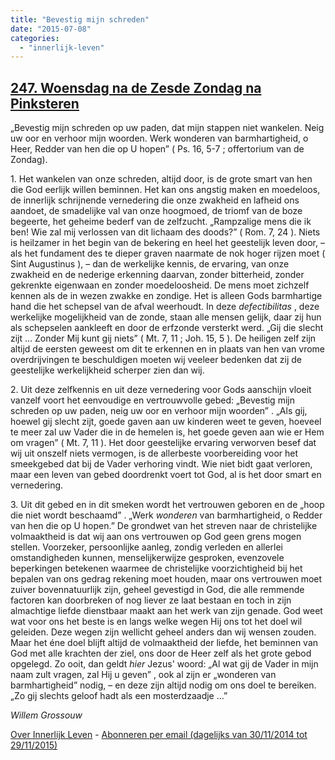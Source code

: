 ```yaml
---
title: "Bevestig mijn schreden"
date: "2015-07-08"
categories: 
  - "innerlijk-leven"
---
```


## [247\. Woensdag na de Zesde Zondag na Pinksteren](http://ift.tt/1H8YC1d)

„Bevestig mijn schreden op uw paden, dat mijn stappen niet wankelen. Neig uw oor en verhoor mijn woorden. Werk wonderen van barmhartigheid, o Heer, Redder van hen die op U hopen” ( Ps. 16, 5-7 ; offertorium van de Zondag).

1\. Het wankelen van onze schreden, altijd door, is de grote smart van hen die God eerlijk willen beminnen. Het kan ons angstig maken en moedeloos, de innerlijk schrijnende vernedering die onze zwakheid en lafheid ons aandoet, de smadelijke val van onze hoogmoed, de triomf van de boze begeerte, het geheime bederf van de zelfzucht. „Rampzalige mens die ik ben! Wie zal mij verlossen van dit lichaam des doods?” ( Rom. 7, 24 ). Niets is heilzamer in het begin van de bekering en heel het geestelijk leven door, – als het fundament des te dieper graven naarmate de nok hoger rijzen moet ( Sint Augustinus ), – dan de werkelijke kennis, de ervaring, van onze zwakheid en de nederige erkenning daarvan, zonder bitterheid, zonder gekrenkte eigenwaan en zonder moedeloosheid. De mens moet zichzelf kennen als de in wezen zwakke en zondige. Het is alleen Gods barmhartige hand die het schepsel van de afval weerhoudt. In deze _defectibilitas_ , deze werkelijke mogelijkheid van de zonde, staan alle mensen gelijk, daar zij hun als schepselen aankleeft en door de erfzonde versterkt werd. „Gij die slecht zijt … Zonder Mij kunt gij niets” ( Mt. 7, 11 ; Joh. 15, 5 ). De heiligen zelf zijn altijd de eersten geweest om dit te erkennen en in plaats van hen van vrome overdrijvingen te beschuldigen moeten wij veeleer bedenken dat zij de geestelijke werkelijkheid scherper zien dan wij.

2\. Uit deze zelfkennis en uit deze vernedering voor Gods aanschijn vloeit vanzelf voort het eenvoudige en vertrouwvolle gebed: „Bevestig mijn schreden op uw paden, neig uw oor en verhoor mijn woorden” . „Als gij, hoewel gij slecht zijt, goede gaven aan uw kinderen weet te geven, hoeveel te meer zal uw Vader die in de hemelen is, het goede geven aan wie er Hem om vragen” ( Mt. 7, 11 ). Het door geestelijke ervaring verworven besef dat wij uit onszelf niets vermogen, is de allerbeste voorbereiding voor het smeekgebed dat bij de Vader verhoring vindt. Wie niet bidt gaat verloren, maar een leven van gebed doordrenkt voert tot God, al is het door smart en vernedering.

3\. Uit dit gebed en in dit smeken wordt het vertrouwen geboren en de „hoop die niet wordt beschaamd” . „Werk _wonderen_ van barmhartigheid, o Redder van hen die op U hopen.” De grondwet van het streven naar de christelijke volmaaktheid is dat wij aan ons vertrouwen op God geen grens mogen stellen. Voorzeker, persoonlijke aanleg, zondig verleden en allerlei omstandigheden kunnen, menselijkerwijze gesproken, evenzovele beperkingen betekenen waarmee de christelijke voorzichtigheid bij het bepalen van ons gedrag rekening moet houden, maar ons vertrouwen moet zuiver bovennatuurlijk zijn, geheel gevestigd in God, die alle remmende factoren kan doorbreken of nog liever ze laat bestaan en toch in zijn almachtige liefde dienstbaar maakt aan het werk van zijn genade. God weet wat voor ons het beste is en langs welke wegen Hij ons tot het doel wil geleiden. Deze wegen zijn wellicht geheel anders dan wij wensen zouden. Maar het éne doel blijft altijd de volmaaktheid der liefde, het beminnen van God met alle krachten der ziel, ons door de Heer zelf als het grote gebod opgelegd. Zo ooit, dan geldt _hier_ Jezus' woord: „Al wat gij de Vader in mijn naam zult vragen, zal Hij u geven” , ook al zijn er „wonderen van barmhartigheid” nodig, – en deze zijn altijd nodig om ons doel te bereiken. „Zo gij slechts geloof hadt als een mosterdzaadje …”

_Willem Grossouw_

[Over Innerlijk Leven](http://ift.tt/1y6X5mY) - [Abonneren per email (dagelijks van 30/11/2014 tot 29/11/2015)](http://eepurl.com/9P3DT)

